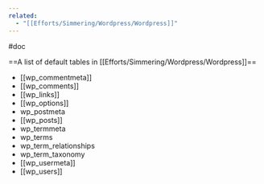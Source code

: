 ```yaml
---
related:
  - "[[Efforts/Simmering/Wordpress/Wordpress]]"
---
```

#doc 

==A list of default tables in [[Efforts/Simmering/Wordpress/Wordpress]]==

- [[wp_commentmeta]]
- [[wp_comments]]
- [[wp_links]]
- [[wp_options]]
- wp_postmeta
- [[wp_posts]]
- wp_termmeta
- wp_terms
- wp_term_relationships
- wp_term_taxonomy
- [[wp_usermeta]]
- [[wp_users]]
